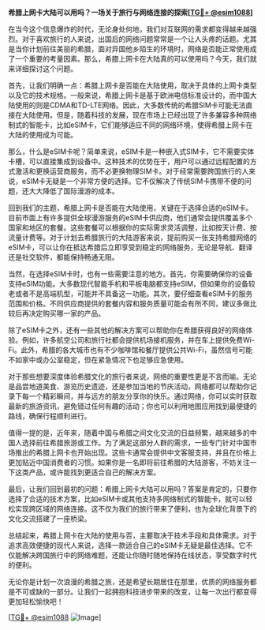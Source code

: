 **希腊上网卡大陆可以用吗？一场关于旅行与网络连接的探索[[TG💪+ @esim1088](https://t.me/s/esim1088)]**

在当今这个信息爆炸的时代，无论身处何地，我们对互联网的需求都变得越来越强烈。对于喜欢旅行的人来说，出国后的网络问题常常是一个让人头疼的话题。尤其是当你计划前往美丽的希腊，面对异国他乡陌生的环境时，网络是否能正常使用成了一个重要的考量因素。那么，希腊上网卡在大陆真的可以使用吗？今天，我们就来详细探讨这个问题。

首先，让我们明确一点：希腊上网卡是否能在大陆使用，取决于具体的上网卡类型以及它的技术规格。一般来说，希腊上网卡是基于欧洲电信标准设计的，而中国大陆使用的则是CDMA和TD-LTE网络。因此，大多数传统的希腊SIM卡可能无法直接在大陆使用。但是，随着科技的发展，现在市场上已经出现了许多兼容多种网络制式的智能卡，比如eSIM卡，它们能够适应不同的网络环境，使得希腊上网卡在大陆的使用成为可能。

那么，什么是eSIM卡呢？简单来说，eSIM卡是一种嵌入式SIM卡，它不需要实体卡槽，可以直接集成到设备中。这种技术的优势在于，用户可以通过远程配置的方式激活和更换运营商服务，而不必更换物理SIM卡。对于经常需要跨国旅行的人来说，eSIM卡无疑是一个非常方便的选择。它不仅解决了传统SIM卡携带不便的问题，还大大降低了国际漫游的成本。

回到我们的主题，希腊上网卡是否能在大陆使用，关键在于选择合适的eSIM卡。目前市面上有许多提供全球漫游服务的eSIM卡供应商，他们通常会提供覆盖多个国家和地区的套餐。这些套餐可以根据你的实际需求灵活调整，比如按天计费、按流量计费等。对于计划去希腊旅行的大陆游客来说，提前购买一张支持希腊网络的eSIM卡，可以让你在抵达希腊后立即享受到稳定的网络服务，无论是导航、翻译还是社交软件，都能保持畅通无阻。

当然，在选择eSIM卡时，也有一些需要注意的地方。首先，你需要确保你的设备支持eSIM功能。大多数现代智能手机和平板电脑都支持eSIM，但如果你的设备较老或者不是高端机型，可能并不具备这一功能。其次，要仔细查看eSIM卡的服务范围和价格。不同供应商提供的套餐内容和服务质量可能会有所不同，建议多做比较后再决定购买哪一家的产品。

除了eSIM卡之外，还有一些其他的解决方案可以帮助你在希腊获得良好的网络体验。例如，许多航空公司和旅行社都会提供机场接机服务，并在车上提供免费Wi-Fi。此外，希腊的各大城市也有不少咖啡馆和餐厅提供公共Wi-Fi，虽然信号可能不如家中或办公室稳定，但在紧急情况下也足够应急使用。

对于那些想要深度体验希腊文化的旅行者来说，网络的重要性更是不言而喻。无论是品尝地道美食、游览历史遗迹，还是参加当地的节庆活动，网络都可以帮助你记录下每一个精彩瞬间，并与远方的朋友分享你的快乐。通过网络，你可以实时获取最新的旅游资讯，避免错过任何有趣的活动；你也可以利用地图应用找到最便捷的路线，确保行程顺利进行。

值得一提的是，近年来，随着中国与希腊之间文化交流的日益频繁，越来越多的中国人选择前往希腊旅游或工作。为了满足这部分人群的需求，一些专门针对中国市场推出的希腊上网卡也开始出现。这些卡通常会提供中文客服支持，并且在价格上更加贴近中国消费者的习惯。如果你是一名即将前往希腊的大陆游客，不妨关注一下这类产品，或许能找到更适合自己的解决方案。

最后，让我们回到最初的问题：希腊上网卡大陆可以用吗？答案是肯定的，只要你选择了合适的技术方案，比如eSIM卡或其他支持多网络制式的智能卡，就可以轻松实现跨区域的网络连接。这不仅为我们的旅行带来了便利，也为全球化背景下的文化交流搭建了一座桥梁。

总结起来，希腊上网卡在大陆的使用与否，主要取决于技术手段和具体需求。对于追求高效便捷的现代人来说，选择一款适合自己的eSIM卡无疑是最佳选择。它不仅能解决跨国旅行中的网络难题，还能让你随时随地保持在线状态，享受数字时代的便利。

无论你是计划一次浪漫的希腊之旅，还是希望长期居住在那里，优质的网络服务都是不可或缺的一部分。让我们一起拥抱科技进步带来的改变，让每一次出行都变得更加轻松愉快吧！

[[TG💪+ @esim1088](https://t.me/s/esim1088) ![Image](https://i.postimg.cc/4NQfJmqS/Snipaste-2025-05-13-00-14-12.png)]